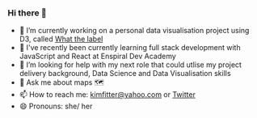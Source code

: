 ### Hi there 👋

- 🔭 I’m currently working on a personal data visualisation project using D3, called [What the label](https://observablehq.com/@kimnewzealand/what-the-label)
- 🌱 I've recently been currently learning full stack development with JavaScript and React at Enspiral Dev Academy
- 🤔 I’m looking for help with my next role that could utlise my project delivery background, Data Science and Data Visualisation skills
- 💬 Ask me about maps 🗺️
- 📫 How to reach me: kimfitter@yahoo.com or [Twitter](https://twitter.com/kim_fitter)
- 😄 Pronouns: she/ her

